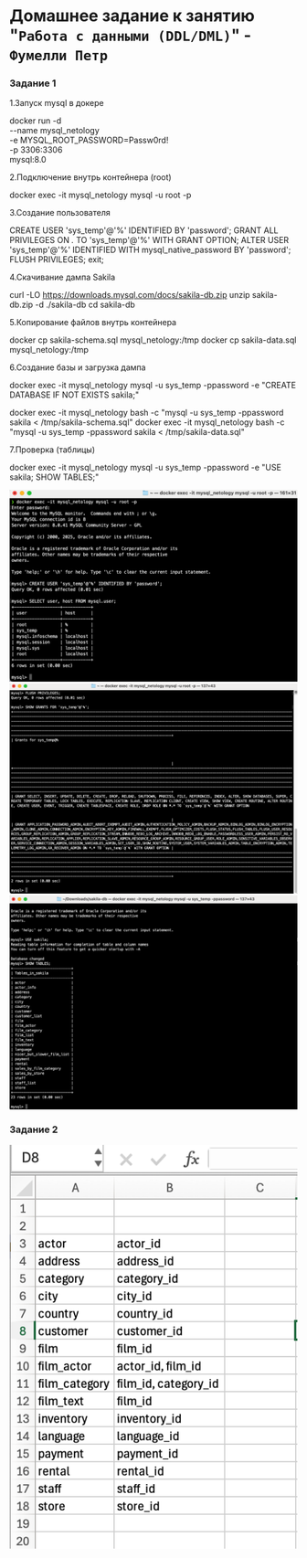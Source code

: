 # Домашнее задание к занятию "`Работа с данными (DDL/DML)`" - `Фумелли Петр`

### Задание 1

1.Запуск mysql в докере

docker run -d \
--name mysql_netology \
-e MYSQL_ROOT_PASSWORD=Passw0rd! \
-p 3306:3306 \
mysql:8.0

2.Подключение внутрь контейнера (root)

docker exec -it mysql_netology mysql -u root -p

3.Cоздание пользователя

CREATE USER 'sys_temp'@'%' IDENTIFIED BY 'password';
GRANT ALL PRIVILEGES ON *.* TO 'sys_temp'@'%' WITH GRANT OPTION;
ALTER USER 'sys_temp'@'%' IDENTIFIED WITH mysql_native_password BY 'password';
FLUSH PRIVILEGES;
exit;

4.Cкачивание дампа Sakila

curl -LO <https://downloads.mysql.com/docs/sakila-db.zip>
unzip sakila-db.zip -d ./sakila-db
cd sakila-db

5.Копирование файлов внутрь контейнера

docker cp sakila-schema.sql mysql_netology:/tmp
docker cp sakila-data.sql mysql_netology:/tmp

6.Создание базы и загрузка дампа

docker exec -it mysql_netology mysql -u sys_temp -ppassword -e "CREATE DATABASE IF NOT EXISTS sakila;"

docker exec -it mysql_netology bash -c "mysql -u sys_temp -ppassword sakila < /tmp/sakila-schema.sql"
docker exec -it mysql_netology bash -c "mysql -u sys_temp -ppassword sakila < /tmp/sakila-data.sql"

7.Проверка (таблицы)

docker exec -it mysql_netology mysql -u sys_temp -ppassword -e "USE sakila; SHOW TABLES;"

![alt text](https://github.com/PeterFumelli/DDL-DML/blob/main/img/SELECT_user.png)
![alt text](https://github.com/PeterFumelli/DDL-DML/blob/main/img/SHOW_GRANTS.png)
![alt text](https://github.com/PeterFumelli/DDL-DML/blob/main/img/USE_sakila.png)

### Задание 2

![alt text](https://github.com/PeterFumelli/DDL-DML/blob/main/img/Excel.png)
